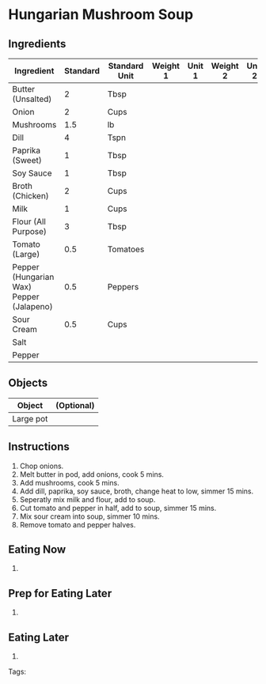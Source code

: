 # Hungarian Mushroom Soup

## Ingredients

|      Ingredient         | Standard | Standard Unit | Weight 1 | Unit 1 | Weight 2 | Unit 2 |
|      ----------         | -------- | ------------- | -------- | ------ | -------- | ------ |
| Butter (Unsalted)       | 2        | Tbsp          |          |        |          |        |
| Onion                   | 2        | Cups          |          |        |          |        |
| Mushrooms               | 1.5      | lb            |          |        |          |        |
| Dill                    | 4        | Tspn          |          |        |          |        |
| Paprika (Sweet)         | 1        | Tbsp          |          |        |          |        |
| Soy Sauce               | 1        | Tbsp          |          |        |          |        |
| Broth (Chicken)         | 2        | Cups          |          |        |          |        |
| Milk                    | 1        | Cups          |          |        |          |        |
| Flour (All Purpose)     | 3        | Tbsp          |          |        |          |        |
| Tomato (Large)          | 0.5      | Tomatoes      |          |        |          |        |
| Pepper (Hungarian Wax) <br /> Pepper (Jalapeno)| 0.5      | Peppers       |          |        |          |        |
| Sour Cream              | 0.5      | Cups          |          |        |          |        |
| Salt                    |          |               |          |        |          |        |
| Pepper                  |          |               |          |        |          |        |

## Objects

|        Object        | (Optional) |
|        ------        | ---------- |
| Large pot            |            |

## Instructions

1. Chop onions.
1. Melt butter in pod, add onions, cook 5 mins.
2. Add mushrooms, cook 5 mins.
3. Add dill, paprika, soy sauce, broth, change heat to low, simmer 15 mins.
4. Seperatly mix milk and flour, add to soup.
5. Cut tomato and pepper in half, add to soup, simmer 15 mins.
6. Mix sour cream into soup, simmer 10 mins.
7. Remove tomato and pepper halves.

## Eating Now

1. 

## Prep for Eating Later

1. 

## Eating Later

1. 

Tags: 
